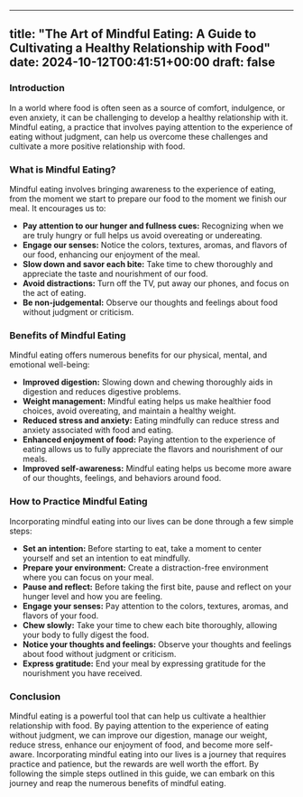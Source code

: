 
---
title: "The Art of Mindful Eating: A Guide to Cultivating a Healthy Relationship with Food"
date: 2024-10-12T00:41:51+00:00
draft: false
---

### Introduction

In a world where food is often seen as a source of comfort, indulgence, or even anxiety, it can be challenging to develop a healthy relationship with it. Mindful eating, a practice that involves paying attention to the experience of eating without judgment, can help us overcome these challenges and cultivate a more positive relationship with food.

### What is Mindful Eating?

Mindful eating involves bringing awareness to the experience of eating, from the moment we start to prepare our food to the moment we finish our meal. It encourages us to:

- **Pay attention to our hunger and fullness cues:** Recognizing when we are truly hungry or full helps us avoid overeating or undereating.
- **Engage our senses:** Notice the colors, textures, aromas, and flavors of our food, enhancing our enjoyment of the meal.
- **Slow down and savor each bite:** Take time to chew thoroughly and appreciate the taste and nourishment of our food.
- **Avoid distractions:** Turn off the TV, put away our phones, and focus on the act of eating.
- **Be non-judgemental:** Observe our thoughts and feelings about food without judgment or criticism.

### Benefits of Mindful Eating

Mindful eating offers numerous benefits for our physical, mental, and emotional well-being:

- **Improved digestion:** Slowing down and chewing thoroughly aids in digestion and reduces digestive problems.
- **Weight management:** Mindful eating helps us make healthier food choices, avoid overeating, and maintain a healthy weight.
- **Reduced stress and anxiety:** Eating mindfully can reduce stress and anxiety associated with food and eating.
- **Enhanced enjoyment of food:** Paying attention to the experience of eating allows us to fully appreciate the flavors and nourishment of our meals.
- **Improved self-awareness:** Mindful eating helps us become more aware of our thoughts, feelings, and behaviors around food.

### How to Practice Mindful Eating

Incorporating mindful eating into our lives can be done through a few simple steps:

- **Set an intention:** Before starting to eat, take a moment to center yourself and set an intention to eat mindfully.
- **Prepare your environment:** Create a distraction-free environment where you can focus on your meal.
- **Pause and reflect:** Before taking the first bite, pause and reflect on your hunger level and how you are feeling.
- **Engage your senses:** Pay attention to the colors, textures, aromas, and flavors of your food.
- **Chew slowly:** Take your time to chew each bite thoroughly, allowing your body to fully digest the food.
- **Notice your thoughts and feelings:** Observe your thoughts and feelings about food without judgment or criticism.
- **Express gratitude:** End your meal by expressing gratitude for the nourishment you have received.

### Conclusion

Mindful eating is a powerful tool that can help us cultivate a healthier relationship with food. By paying attention to the experience of eating without judgment, we can improve our digestion, manage our weight, reduce stress, enhance our enjoyment of food, and become more self-aware. Incorporating mindful eating into our lives is a journey that requires practice and patience, but the rewards are well worth the effort. By following the simple steps outlined in this guide, we can embark on this journey and reap the numerous benefits of mindful eating.